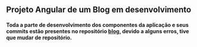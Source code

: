 ## Projeto Angular de um Blog em desenvolvimento 




#### Toda a parte de desenvolvimento dos componentes da aplicação e seus commits estão presentes no repositório [blog](https://github.com/leolimaferreira/blog), devido a alguns erros, tive que mudar de repositório.
